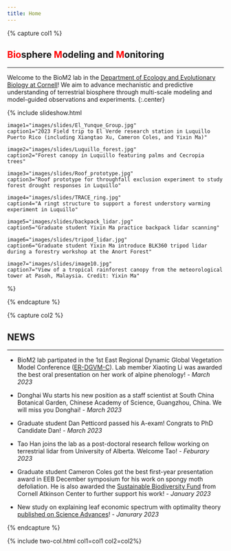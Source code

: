 ```yaml
---
title: Home
---
```


{% capture col1 %}
## <span style="color:red">Bio</span>sphere <span style="color:red">M</span>odeling and <span style="color:red">M</span>onitoring

---

Welcome to the BioM2 lab in the [Department of Ecology and Evolutionary Biology at Cornell](https://ecologyandevolution.cornell.edu/)! We aim to advance mechanistic and predictive understanding of terrestrial biosphere through multi-scale modeling and model-guided observations and experiments.
{:.center}

{%
    include slideshow.html

    image1="images/slides/El_Yunque_Group.jpg"
    caption1="2023 Field trip to El Verde research station in Luquillo Puerto Rico (including Xiangtao Xu, Cameron Coles, and Yixin Ma)"

    image2="images/slides/Luquillo_forest.jpg"
    caption2="Forest canopy in Luquillo featuring palms and Cecropia trees"

    image3="images/slides/Roof_prototype.jpg"
    caption3="Roof prototype for throughfall exclusion experiment to study forest drought responses in Luquillo"
    
    image4="images/slides/TRACE_ring.jpg"
    caption4="A ringt structure to support a forest understory warming experiment in Luquillo"

    image5="images/slides/backpack_lidar.jpg"
    caption5="Graduate student Yixin Ma practice backpack lidar scanning"

    image6="images/slides/tripod_lidar.jpg"
    caption6="Graduate student Yixin Ma introduce BLK360 tripod lidar during a forestry workshop at the Anort Forest"

    image7="images/slides/image10.jpg"
    caption7="View of a tropical rainforest canopy from the meteorological tower at Pasoh, Malaysia. Credit: Yixin Ma"

%}

{% endcapture %}

{% capture col2 %}
## NEWS
<!-- New papers, new awards, new lab member, media -->
---

- BioM2 lab partipated in the 1st East Regional Dynamic Global Vegetation Model Conference ([ER-DGVM-C](https://aimesproject.org/erdgvmc_2023/)). Lab member Xiaoting Li was awarded the best oral presentation on her work of alpine phenology! *- March 2023*

- Donghai Wu starts his new position as a staff scientist at South China Botanical Garden, Chinese Academy of Science, Guangzhou, China. We will miss you Donghai! *- March 2023*

- Graduate student Dan Petticord passed his A-exam! Congrats to PhD Candidate Dan! *- March 2023*

- Tao Han joins the lab as a post-doctoral research fellow working on terrestrial lidar from University of Alberta. Welcome Tao! *- Feburary 2023*

- Graduate student Cameron Coles got the best first-year presentation award in EEB December symposium for his work on spongy moth defoliation. He is also awarded the [Sustainable Biodiversity Fund](https://atkinson.cornell.edu/grants/students/sustainable-biodiversity-fund/) from Cornell Atkinson Center to further support his work! *- January 2023*

- New study on explaining leaf economic spectrum with optimality theory [published on Science Advances](https://www.science.org/doi/full/10.1126/sciadv.add5667)! *- Janurary 2023*

{% endcapture %}

{% include two-col.html col1=col1 col2=col2%}




